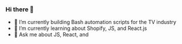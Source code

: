 ### Hi there 👋

- 🔭 I’m currently building Bash automation scripts for the TV industry
- 🌱 I’m currently learning about Shopify, JS, and React.js
- 💬 Ask me about JS, React, and 
<!-- - 👯 I’m looking for a full-time dev job ... -->
<!-- - 🤔 I’m looking for help with bash scripting or JS projects -->
<!-- - 📫 How to reach me: < website to come > -->
